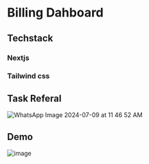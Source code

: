 # Billing Dahboard

## Techstack 
### Nextjs
### Tailwind css

## Task Referal
![WhatsApp Image 2024-07-09 at 11 46 52 AM](https://github.com/user-attachments/assets/a18ce9af-8882-4cb1-ba19-46b34bc793b7)


## Demo 
![image](https://github.com/user-attachments/assets/517dca89-468f-492e-ab49-0bc0017d0922)

